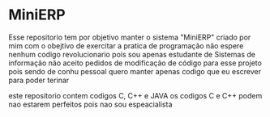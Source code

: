 # MiniERP  

Esse repositorio tem por objetivo manter o sistema "MiniERP" criado por
mim com o obejtivo de exercitar a pratica de programação não espere nenhum codigo revolucionario pois sou apenas estudante de Sistemas de informação 
não aceito pedidos de modificação de código para esse projeto pois sendo de conhu pessoal
quero manter apenas codigo que eu escrever para poder terinar

este repositorio contem codigos C, C++ e JAVA os codigos C e C++ podem nao estarem perfeitos pois nao sou espeacialista
